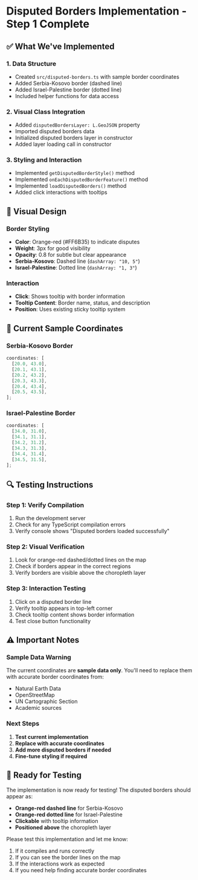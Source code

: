 # Disputed Borders Implementation - Step 1 Complete

## ✅ What We've Implemented

### **1. Data Structure**

- Created `src/disputed-borders.ts` with sample border coordinates
- Added Serbia-Kosovo border (dashed line)
- Added Israel-Palestine border (dotted line)
- Included helper functions for data access

### **2. Visual Class Integration**

- Added `disputedBordersLayer: L.GeoJSON` property
- Imported disputed borders data
- Initialized disputed borders layer in constructor
- Added layer loading call in constructor

### **3. Styling and Interaction**

- Implemented `getDisputedBorderStyle()` method
- Implemented `onEachDisputedBorderFeature()` method
- Implemented `loadDisputedBorders()` method
- Added click interactions with tooltips

## 🎨 Visual Design

### **Border Styling**

- **Color**: Orange-red (#FF6B35) to indicate disputes
- **Weight**: 3px for good visibility
- **Opacity**: 0.8 for subtle but clear appearance
- **Serbia-Kosovo**: Dashed line (`dashArray: "10, 5"`)
- **Israel-Palestine**: Dotted line (`dashArray: "1, 3"`)

### **Interaction**

- **Click**: Shows tooltip with border information
- **Tooltip Content**: Border name, status, and description
- **Position**: Uses existing sticky tooltip system

## 📍 Current Sample Coordinates

### **Serbia-Kosovo Border**

```typescript
coordinates: [
  [20.0, 43.0],
  [20.1, 43.1],
  [20.2, 43.2],
  [20.3, 43.3],
  [20.4, 43.4],
  [20.5, 43.5],
];
```

### **Israel-Palestine Border**

```typescript
coordinates: [
  [34.0, 31.0],
  [34.1, 31.1],
  [34.2, 31.2],
  [34.3, 31.3],
  [34.4, 31.4],
  [34.5, 31.5],
];
```

## 🔍 Testing Instructions

### **Step 1: Verify Compilation**

1. Run the development server
2. Check for any TypeScript compilation errors
3. Verify console shows "Disputed borders loaded successfully"

### **Step 2: Visual Verification**

1. Look for orange-red dashed/dotted lines on the map
2. Check if borders appear in the correct regions
3. Verify borders are visible above the choropleth layer

### **Step 3: Interaction Testing**

1. Click on a disputed border line
2. Verify tooltip appears in top-left corner
3. Check tooltip content shows border information
4. Test close button functionality

## ⚠️ Important Notes

### **Sample Data Warning**

The current coordinates are **sample data only**. You'll need to replace them with accurate border coordinates from:

- Natural Earth Data
- OpenStreetMap
- UN Cartographic Section
- Academic sources

### **Next Steps**

1. **Test current implementation**
2. **Replace with accurate coordinates**
3. **Add more disputed borders if needed**
4. **Fine-tune styling if required**

## 🚀 Ready for Testing

The implementation is now ready for testing! The disputed borders should appear as:

- **Orange-red dashed line** for Serbia-Kosovo
- **Orange-red dotted line** for Israel-Palestine
- **Clickable** with tooltip information
- **Positioned above** the choropleth layer

Please test this implementation and let me know:

1. If it compiles and runs correctly
2. If you can see the border lines on the map
3. If the interactions work as expected
4. If you need help finding accurate border coordinates
